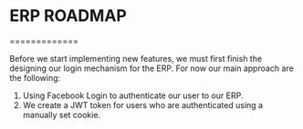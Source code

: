 # ERP ROADMAP
=============

Before we start implementing new features, we must first finish the designing our login mechanism
for the ERP. For now our main approach are the following:

1. Using Facebook Login to authenticate our user to our ERP.
2. We create a JWT token for users who are authenticated using a manually set cookie.

